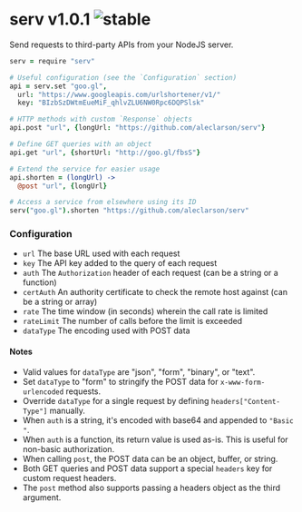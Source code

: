 
# serv v1.0.1 ![stable](https://img.shields.io/badge/stability-stable-4EBA0F.svg?style=flat)

Send requests to third-party APIs from your NodeJS server.

```coffee
serv = require "serv"

# Useful configuration (see the `Configuration` section)
api = serv.set "goo.gl",
  url: "https://www.googleapis.com/urlshortener/v1/"
  key: "BIzbSzDWtmEueMiF_qhlvZLU6NW0Rpc6DQPSlsk"

# HTTP methods with custom `Response` objects
api.post "url", {longUrl: "https://github.com/aleclarson/serv"}

# Define GET queries with an object
api.get "url", {shortUrl: "http://goo.gl/fbsS"}

# Extend the service for easier usage
api.shorten = (longUrl) ->
  @post "url", {longUrl}

# Access a service from elsewhere using its ID
serv("goo.gl").shorten "https://github.com/aleclarson/serv"
```

### Configuration

- `url` The base URL used with each request
- `key` The API key added to the query of each request
- `auth` The `Authorization` header of each request (can be a string or a function)
- `certAuth` An authority certificate to check the remote host against (can be a string or array)
- `rate` The time window (in seconds) wherein the call rate is limited
- `rateLimit` The number of calls before the limit is exceeded
- `dataType` The encoding used with POST data

#### Notes

- Valid values for `dataType` are "json", "form", "binary", or "text".
- Set `dataType` to "form" to stringify the POST data for `x-www-form-urlencoded` requests.
- Override `dataType` for a single request by defining `headers["Content-Type"]` manually.
- When `auth` is a string, it's encoded with base64 and appended to `"Basic "`.
- When `auth` is a function, its return value is used as-is. This is useful for non-basic authorization.
- When calling `post`, the POST data can be an object, buffer, or string.
- Both GET queries and POST data support a special `headers` key for custom request headers.
- The `post` method also supports passing a headers object as the third argument.
